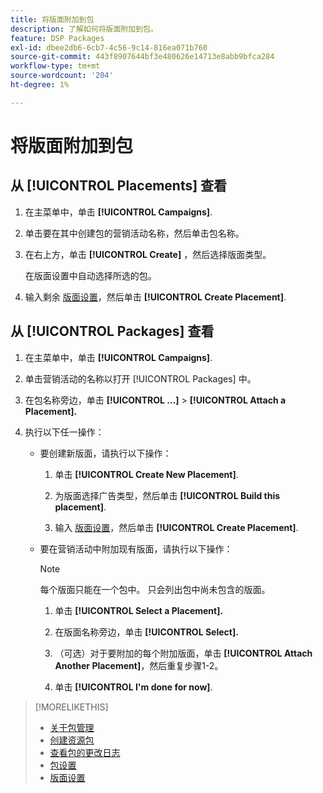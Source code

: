```yaml
---
title: 将版面附加到包
description: 了解如何将版面附加到包。
feature: DSP Packages
exl-id: dbee2db6-6cb7-4c56-9c14-816ea071b760
source-git-commit: 443f8907644bf3e480626e14713e8abb9bfca284
workflow-type: tm+mt
source-wordcount: '204'
ht-degree: 1%

---
```


# 将版面附加到包

## 从 [!UICONTROL Placements] 查看

1. 在主菜单中，单击 **[!UICONTROL Campaigns]**.

1. 单击要在其中创建包的营销活动名称，然后单击包名称。

1. 在右上方，单击 **[!UICONTROL Create]** ，然后选择版面类型。

   在版面设置中自动选择所选的包。

1. 输入剩余 [版面设置](/help/dsp/campaign-management/placements/placement-settings.md)，然后单击 **[!UICONTROL Create Placement]**.

## 从 [!UICONTROL Packages] 查看

1. 在主菜单中，单击 **[!UICONTROL Campaigns]**.

1. 单击营销活动的名称以打开 [!UICONTROL Packages] 中。

1. 在包名称旁边，单击  **[!UICONTROL ...]** > **[!UICONTROL Attach a Placement].**

1. 执行以下任一操作：

   * 要创建新版面，请执行以下操作：

      1. 单击 **[!UICONTROL Create New Placement]**.

      1. 为版面选择广告类型，然后单击 **[!UICONTROL Build this placement]**.

      1. 输入 [版面设置](/help/dsp/campaign-management/placements/placement-settings.md)，然后单击 **[!UICONTROL Create Placement]**.
   * 要在营销活动中附加现有版面，请执行以下操作：

      >[!NOTE]
      >
      >每个版面只能在一个包中。 只会列出包中尚未包含的版面。

      1. 单击 **[!UICONTROL Select a Placement].**

      1. 在版面名称旁边，单击 **[!UICONTROL Select].**

      1. （可选）对于要附加的每个附加版面，单击 **[!UICONTROL Attach Another Placement]**，然后重复步骤1-2。

      1. 单击 **[!UICONTROL I'm done for now]**.


>[!MORELIKETHIS]
>
>* [关于包管理](package-about.md)
>* [创建资源包](package-create.md)
>* [查看包的更改日志](package-change-log.md)
>* [包设置](package-settings.md)
>* [版面设置](/help/dsp/campaign-management/placements/placement-settings.md)

